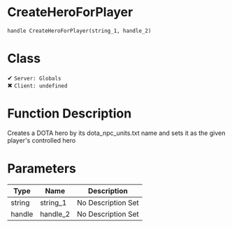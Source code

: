 # CreateHeroForPlayer
```
handle CreateHeroForPlayer(string_1, handle_2)
```
# Class
✔ `Server: Globals`  
✖ `Client: undefined`  

# Function Description
Creates a DOTA hero by its dota_npc_units.txt name and sets it as the given player's controlled hero
# Parameters
Type|Name|Description
--|--|--
string|string_1|No Description Set
handle|handle_2|No Description Set
